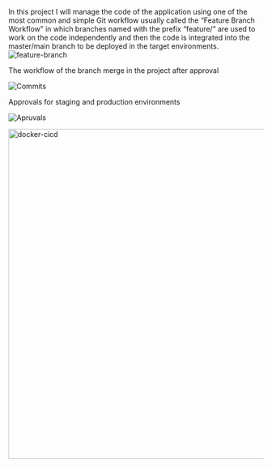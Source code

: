 In this project I will manage the code of the application using one of the most common and simple Git workflow usually called the “Feature Branch Workflow” in which branches named with the prefix “feature/” are used to work on the code independently and then the code is integrated into the master/main branch to be deployed in the target environments.
![feature-branch](https://user-images.githubusercontent.com/16802411/141663544-232951f1-2e2e-401c-bbf2-522e05c1a71b.png)


The workflow of the branch merge in the project after approval



![Commits](https://user-images.githubusercontent.com/16802411/141663528-ed24f063-878b-4b05-a2bd-38ddef8cbf5d.PNG)

Approvals for staging and production environments



![Apruvals](https://user-images.githubusercontent.com/16802411/141663529-94008156-bb58-4e51-900b-7b730fb5c5d5.PNG)







<img width="651" alt="docker-cicd" src="https://user-images.githubusercontent.com/16802411/141663539-a38ae215-df26-4c24-830b-114bab08a48e.png">
